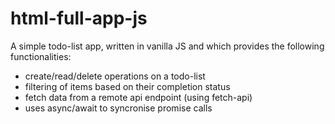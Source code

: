 # html-full-app-js

A simple todo-list app, written in vanilla JS and which provides the following functionalities:
  * create/read/delete operations on a todo-list
  * filtering of items based on their completion status
  * fetch data from a remote api endpoint (using fetch-api)
  * uses async/await to syncronise promise calls
